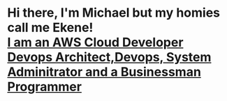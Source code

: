 <h1>Hi there, I'm Michael but my homies call me Ekene! <br/><a href="[https://github.com/MichaelEkene]"> I am an AWS Cloud Developer Devops  Architect,Devops, System Adminitrator and a Businessman <br/><a href="https://github.com/joshmadakor1">Programmer</a> </h1>

<!--
**MichaelEkene/MichaelEkene** is a ✨ _special_ ✨ repository because its `README.md` (this file) appears on your GitHub profile.

Here are some ideas to get you started:

- 🔭 I’m currently working on ...
- 🌱 I’m currently learning ...
- 👯 I’m looking to collaborate on ...
- 🤔 I’m looking for help with ...
- 💬 Ask me about ...
- 📫 How to reach me: ...
- 😄 Pronouns: ...
- ⚡ Fun fact: ...
-->
